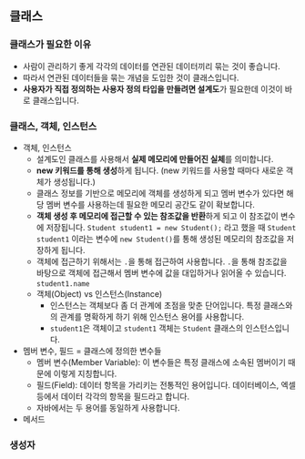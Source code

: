 ## 클래스

### 클래스가 필요한 이유

- 사람이 관리하기 좋게 각각의 데이터를 연관된 데이터끼리 묶는 것이 좋습니다.
- 따라서 연관된 데이터들을 묶는 개념을 도입한 것이 클래스입니다.
- **사용자가 직접 정의하는 사용자 정의 타입을 만들려면 설계도**가 필요한데 이것이 바로 클래스입니다.

### 클래스, 객체, 인스턴스

- 객체, 인스턴스
    - 설계도인 클래스를 사용해서 **실제 메모리에 만들어진 실체**를 의미합니다.
    - **new 키워드를 통해 생성**하게 됩니다. (new 키워드를 사용할 때마다 새로운 객체가 생성됩니다.)
    - 클래스 정보를 기반으로 메모리에 객체를 생성하게 되고 멤버 변수가 있다면 해당 멤버 변수를 사용하는데 필요한 메모리 공간도 같이 확보합니다.
    - **객체 생성 후 메모리에 접근할 수 있는 참조값을 반환**하게 되고 이 참조값이 변수에 저장됩니다. `Student student1 = new Student();` 라고 했을 때 `Student student1` 이라는 변수에 `new Student()`를 통해 생성된 메모리의 참조값을 저장하게 됩니다.
    - 객체에 접근하기 위해서는 `.`을 통해 접근하여 사용합니다. `.`을 통해 참조값을 바탕으로 객체에 접근해서 멤버 변수에 값을 대입하거나 읽어올 수 있습니다.  `student1.name`
    - 객체(Object) vs 인스턴스(Instance)
        - 인스턴스는 객체보다 좀 더 관계에 초점을 맞춘 단어입니다. 특정 클래스와의 관계를 명확하게 하기 위해 인스턴스 용어를 사용합니다.
        - `student1`은 객체이고 `student1` 객체는 `Student` 클래스의 인스턴스입니다.
- 멤버 변수, 필드 = 클래스에 정의한 변수들
    - 멤버 변수(Member Variable): 이 변수들은 특정 클래스에 소속된 멤버이기 때문에 이렇게 지칭합니다.
    - 필드(Field): 데이터 항목을 가리키는 전통적인 용어입니다. 데이터베이스, 엑셀 등에서 데이터 각각의 항목을 필드라고 합니다.
    - 자바에서는 두 용어를 동일하게 사용합니다.
- 메서드

### 생성자
